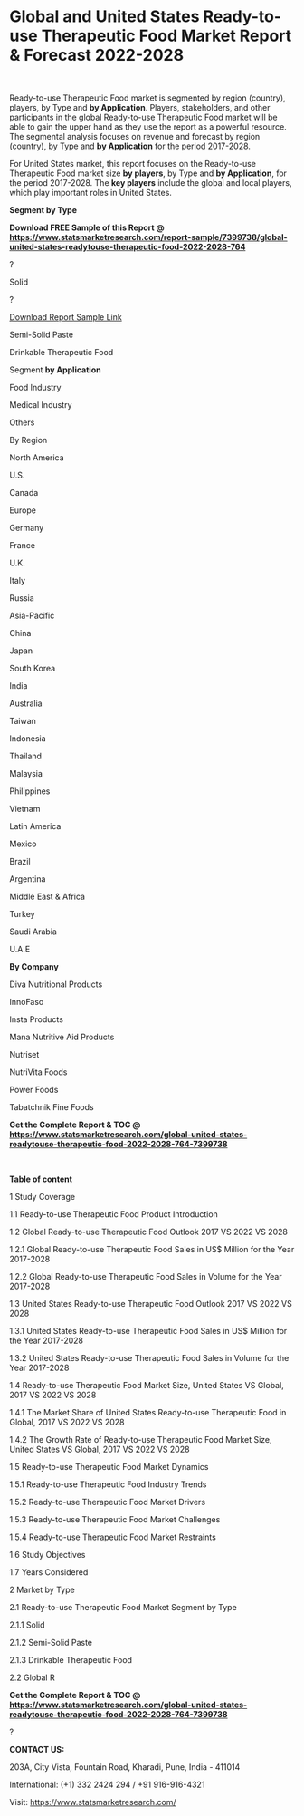 <h1>Global and United States Ready-to-use Therapeutic Food Market Report & Forecast 2022-2028</h1><br/><p>Ready-to-use Therapeutic Food market is segmented by region (country), players, by Type and <strong>by Application</strong>. Players, stakeholders, and other participants in the global Ready-to-use Therapeutic Food market will be able to gain the upper hand as they use the report as a powerful resource. The segmental analysis focuses on revenue and forecast by region (country), by Type and <strong>by Application</strong> for the period 2017-2028.</p>
 
 
 
 <p>For United States market, this report focuses on the Ready-to-use Therapeutic Food market size <strong>by players</strong>, by Type and <strong>by Application</strong>, for the period 2017-2028. The <strong>key players</strong> include the global and local players, which play important roles in United States.</p>
 
 
 
 <p><strong>Segment by Type</strong></p>
 
 
 
 <div><b>Download FREE Sample of this Report @ <a href="https://www.statsmarketresearch.com/download-free-sample/7399738/global-united-states-readytouse-therapeutic-food-2022-2028-764">https://www.statsmarketresearch.com/report-sample/7399738/global-united-states-readytouse-therapeutic-food-2022-2028-764</a></b></div>
 
 
 
 <p>? </p>
 
 
 
 <p>Solid</p>
 
 
 
 <p>? </p>
 
 
 
 <p><a href="https://www.statsmarketresearch.com/download-free-sample/7399738/global-united-states-readytouse-therapeutic-food-2022-2028-764">Download Report Sample Link</a></p>
 
 
 
 <p>Semi-Solid Paste</p>
 
 
 
 <p>Drinkable Therapeutic Food</p>
 
 
 
 <p>Segment <strong>by Application</strong></p>
 
 
 
 <p>Food Industry</p>
 
 
 
 <p>Medical Industry</p>
 
 
 
 <p>Others</p>
 
 
 
 <p>By Region</p>
 
 
 
 <p>North America</p>
 
 
 
 <p>U.S.</p>
 
 
 
 <p>Canada</p>
 
 
 
 <p>Europe</p>
 
 
 
 <p>Germany</p>
 
 
 
 <p>France</p>
 
 
 
 <p>U.K.</p>
 
 
 
 <p>Italy</p>
 
 
 
 <p>Russia</p>
 
 
 
 <p>Asia-Pacific</p>
 
 
 
 <p>China</p>
 
 
 
 <p>Japan</p>
 
 
 
 <p>South Korea</p>
 
 
 
 <p>India</p>
 
 
 
 <p>Australia</p>
 
 
 
 <p>Taiwan</p>
 
 
 
 <p>Indonesia</p>
 
 
 
 <p>Thailand</p>
 
 
 
 <p>Malaysia</p>
 
 
 
 <p>Philippines</p>
 
 
 
 <p>Vietnam</p>
 
 
 
 <p>Latin America</p>
 
 
 
 <p>Mexico</p>
 
 
 
 <p>Brazil</p>
 
 
 
 <p>Argentina</p>
 
 
 
 <p>Middle East & Africa</p>
 
 
 
 <p>Turkey</p>
 
 
 
 <p>Saudi Arabia</p>
 
 
 
 <p>U.A.E</p>
 
 
 
 <p><strong>By Company</strong></p>
 
 
 
 <p>Diva Nutritional Products</p>
 
 
 
 <p>InnoFaso</p>
 
 
 
 <p>Insta Products</p>
 
 
 
 <p>Mana Nutritive Aid Products</p>
 
 
 
 <p>Nutriset</p>
 
 
 
 <p>NutriVita Foods</p>
 
 
 
 <p>Power Foods</p>
 
 
 
 <p>Tabatchnik Fine Foods</p>
 
 
 
 <div><b>Get the Complete Report & TOC @ <a href="https://www.statsmarketresearch.com/global-united-states-readytouse-therapeutic-food-2022-2028-764-7399738">https://www.statsmarketresearch.com/global-united-states-readytouse-therapeutic-food-2022-2028-764-7399738</a></b></div>
 
 
 
 <p><br />
 
 <b>Table of content</b></p>
 
 
 
 <p>1 Study Coverage<br />
 
 1.1 Ready-to-use Therapeutic Food Product Introduction<br />
 
 1.2 Global Ready-to-use Therapeutic Food Outlook 2017 VS 2022 VS 2028<br />
 
 1.2.1 Global Ready-to-use Therapeutic Food Sales in US$ Million for the Year 2017-2028<br />
 
 1.2.2 Global Ready-to-use Therapeutic Food Sales in Volume for the Year 2017-2028<br />
 
 1.3 United States Ready-to-use Therapeutic Food Outlook 2017 VS 2022 VS 2028<br />
 
 1.3.1 United States Ready-to-use Therapeutic Food Sales in US$ Million for the Year 2017-2028<br />
 
 1.3.2 United States Ready-to-use Therapeutic Food Sales in Volume for the Year 2017-2028<br />
 
 1.4 Ready-to-use Therapeutic Food Market Size, United States VS Global, 2017 VS 2022 VS 2028<br />
 
 1.4.1 The Market Share of United States Ready-to-use Therapeutic Food in Global, 2017 VS 2022 VS 2028<br />
 
 1.4.2 The Growth Rate of Ready-to-use Therapeutic Food Market Size, United States VS Global, 2017 VS 2022 VS 2028<br />
 
 1.5 Ready-to-use Therapeutic Food Market Dynamics<br />
 
 1.5.1 Ready-to-use Therapeutic Food Industry Trends<br />
 
 1.5.2 Ready-to-use Therapeutic Food Market Drivers<br />
 
 1.5.3 Ready-to-use Therapeutic Food Market Challenges<br />
 
 1.5.4 Ready-to-use Therapeutic Food Market Restraints<br />
 
 1.6 Study Objectives<br />
 
 1.7 Years Considered<br />
 
 2 Market by Type<br />
 
 2.1 Ready-to-use Therapeutic Food Market Segment by Type<br />
 
 2.1.1 Solid<br />
 
 2.1.2 Semi-Solid Paste<br />
 
 2.1.3 Drinkable Therapeutic Food<br />
 
 2.2 Global R</p>
 
 
 
 <div><b>Get the Complete Report & TOC @ <a href="https://www.statsmarketresearch.com/global-united-states-readytouse-therapeutic-food-2022-2028-764-7399738">https://www.statsmarketresearch.com/global-united-states-readytouse-therapeutic-food-2022-2028-764-7399738</a></b></div>
 
 
 
 <p>? </p>
 
 
 
 <p><b>CONTACT US:</b><br />
 
 203A, City Vista, Fountain Road, Kharadi, Pune, India - 411014<br />
 
 International: (+1) 332 2424 294 / +91 916-916-4321<br />
 
 Visit: <a href="https://www.statsmarketresearch.com/">https://www.statsmarketresearch.com/</a></p>